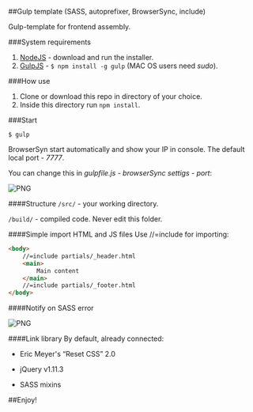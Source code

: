 ##Gulp template (SASS, autoprefixer, BrowserSync, include)

Gulp-template for frontend assembly.

###System requirements
1. [NodeJS](http://nodejs.org) - download and run the installer.
2. [GulpJS](http://gulpjs.com/) - `$ npm install -g gulp` (MAC OS users need _sudo_).

###How use
1. Clone or download this repo in directory of your choice.
2. Inside this directory run `npm install`.

###Start
```shell
$ gulp
```

BrowserSyn start automatically and show your IP in console. The default local port - _7777_. 

You can change this in _gulpfile.js - browserSync settigs - port_:

![PNG](http://2.1m.yt/iuQRklE.png)

####Structure
`/src/` - your working directory.

`/build/` - compiled code. Never edit this folder.

####Simple import HTML and JS files
Use //=include for importing:

```html
<body>
	//=include partials/_header.html
	<main>
		Main content
	</main>
	//=include partials/_footer.html
</body>
```

####Notify on SASS error

![PNG](http://2.1m.yt/rx4I8RV.png)

####Link library
By default, already connected:

- Eric Meyer's “Reset CSS” 2.0

- jQuery v1.11.3

- SASS mixins

##Enjoy!